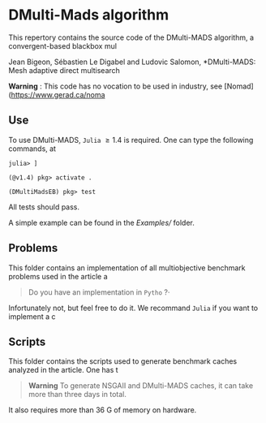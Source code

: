 # DMulti-Mads algorithm

This repertory contains the source code of the DMulti-MADS algorithm, a convergent-based blackbox mul

Jean Bigeon, Sébastien Le Digabel and Ludovic Salomon, *DMulti-MADS: Mesh adaptive direct multisearch

**Warning** : This code has no vocation to be used in industry, see [Nomad](https://www.gerad.ca/noma

## Use

To use DMulti-MADS, $\texttt{Julia}$  $\geq 1.4$ is required. One can type the following commands, at
````
julia> ]

(@v1.4) pkg> activate .

(DMultiMadsEB) pkg> test
````
All tests should pass.

A simple example can be found in the *Examples/* folder.

## Problems

This folder contains an implementation of all multiobjective benchmark problems used in the article a

> Do you have an implementation in $\texttt{Pytho}$ ?·

Infortunately not, but feel free to do it. We recommand $\texttt{Julia}$ if you want to implement a c

## Scripts

This folder contains the scripts used to generate benchmark caches analyzed in the article. One has t
> **Warning** To generate NSGAII and DMulti-MADS caches, it can take more than three days in total.

It also requires more than $36$ G of memory on hardware.
